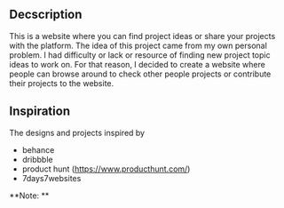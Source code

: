 
## Decscription 

This is a website where you can find project ideas or share your projects with the platform. The idea of this project came from my own personal problem. I had difficulty or lack or resource of finding new project topic ideas to work on. For that reason, I decided to create a website where people can browse around to check other people projects or contribute their projects to the website. 



## Inspiration 
The designs and projects inspired by 
- behance
- dribbble
- product hunt (https://www.producthunt.com/)
- 7days7websites 



**Note: **


